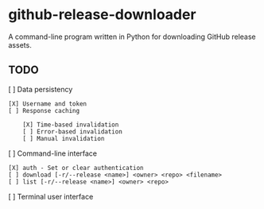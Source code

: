 # github-release-downloader

A command-line program written in Python for downloading GitHub release assets.

## TODO

[ ] Data persistency

    [X] Username and token
    [ ] Response caching

        [X] Time-based invalidation
        [ ] Error-based invalidation
        [ ] Manual invalidation

[ ] Command-line interface

    [X] auth - Set or clear authentication
    [ ] download [-r/--release <name>] <owner> <repo> <filename>
    [ ] list [-r/--release <name>] <owner> <repo>

[ ] Terminal user interface

